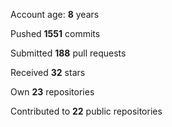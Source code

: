 Account age: **8** years

Pushed **1551** commits

Submitted **188** pull requests

Received **32** stars

Own **23** repositories

Contributed to **22** public repositories
